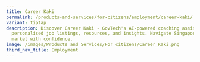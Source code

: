 ```yaml
---
title: Career Kaki
permalink: /products-and-services/for-citizens/employment/career-kaki/
variant: tiptap
description: Discover Career Kaki - GovTech's AI-powered coaching assistant for
  personalised job listings, resources, and insights. Navigate Singapore's job
  market with confidence.
image: /images/Products and Services/For citizens/Career_Kaki.png
third_nav_title: Employment
---
```

